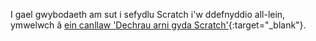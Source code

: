 I gael gwybodaeth am sut i sefydlu Scratch i'w ddefnyddio all-lein, ymwelwch â [ein canllaw 'Dechrau arni gyda Scratch'](https://projects.raspberrypi.org/en/projects/getting-started-scratch/1){:target="_blank"}.
